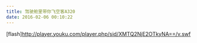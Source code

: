 ```yaml
---
title: 驾驶舱里带你飞空客A320
date: 2016-02-06 00:10:22
---
```


[flash]http://player.youku.com/player.php/sid/XMTQ2NjE2OTkyNA==/v.swf
